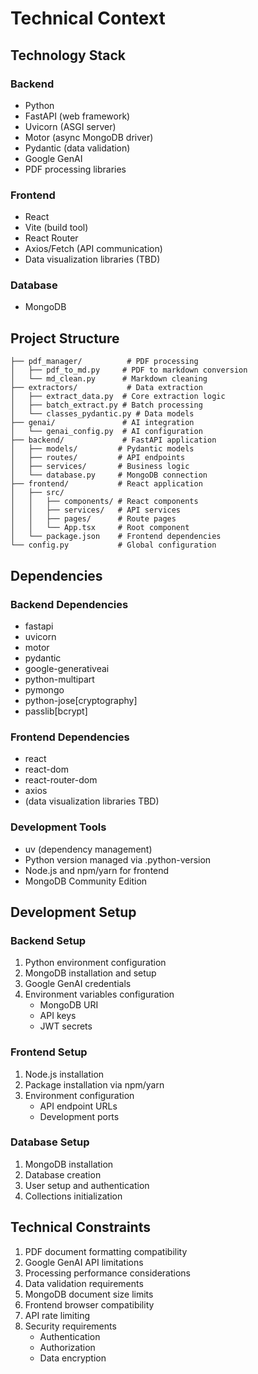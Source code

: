 # Technical Context

## Technology Stack

### Backend
- Python
- FastAPI (web framework)
- Uvicorn (ASGI server)
- Motor (async MongoDB driver)
- Pydantic (data validation)
- Google GenAI
- PDF processing libraries

### Frontend
- React
- Vite (build tool)
- React Router
- Axios/Fetch (API communication)
- Data visualization libraries (TBD)

### Database
- MongoDB

## Project Structure
```
├── pdf_manager/          # PDF processing
│   ├── pdf_to_md.py     # PDF to markdown conversion
│   └── md_clean.py      # Markdown cleaning
├── extractors/           # Data extraction
│   ├── extract_data.py  # Core extraction logic
│   ├── batch_extract.py # Batch processing
│   └── classes_pydantic.py # Data models
├── genai/               # AI integration
│   └── genai_config.py  # AI configuration
├── backend/             # FastAPI application
│   ├── models/         # Pydantic models
│   ├── routes/         # API endpoints
│   ├── services/       # Business logic
│   └── database.py     # MongoDB connection
├── frontend/           # React application
│   ├── src/
│   │   ├── components/ # React components
│   │   ├── services/   # API services
│   │   ├── pages/      # Route pages
│   │   └── App.tsx     # Root component
│   └── package.json    # Frontend dependencies
└── config.py           # Global configuration
```

## Dependencies

### Backend Dependencies
- fastapi
- uvicorn
- motor
- pydantic
- google-generativeai
- python-multipart
- pymongo
- python-jose[cryptography]
- passlib[bcrypt]

### Frontend Dependencies
- react
- react-dom
- react-router-dom
- axios
- (data visualization libraries TBD)

### Development Tools
- uv (dependency management)
- Python version managed via .python-version
- Node.js and npm/yarn for frontend
- MongoDB Community Edition

## Development Setup

### Backend Setup
1. Python environment configuration
2. MongoDB installation and setup
3. Google GenAI credentials
4. Environment variables configuration
   - MongoDB URI
   - API keys
   - JWT secrets

### Frontend Setup
1. Node.js installation
2. Package installation via npm/yarn
3. Environment configuration
   - API endpoint URLs
   - Development ports

### Database Setup
1. MongoDB installation
2. Database creation
3. User setup and authentication
4. Collections initialization

## Technical Constraints
1. PDF document formatting compatibility
2. Google GenAI API limitations
3. Processing performance considerations
4. Data validation requirements
5. MongoDB document size limits
6. Frontend browser compatibility
7. API rate limiting
8. Security requirements
   - Authentication
   - Authorization
   - Data encryption
